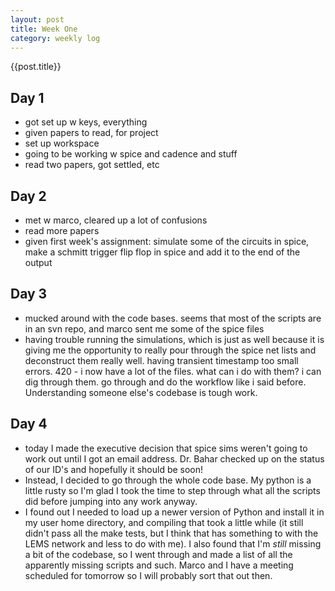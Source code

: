 ```yaml
---
layout: post 
title: Week One 
category: weekly log
---
```


{{post.title}}

## Day 1
 + got set up w keys, everything
 + given papers to read, for project
 + set up workspace
 + going to be working w spice and cadence and stuff
 + read two papers, got settled, etc

## Day 2
 + met w marco, cleared up a lot of confusions
 + read more papers
 + given first week's assignment: simulate some of the circuits in spice, 
 make a schmitt trigger flip flop in spice and add it to the end of the output


## Day 3
 + mucked around with the code bases. seems that most of the scripts are in an
  svn repo, and marco sent me some of the spice files
 + having trouble running the simulations, which is just as well because it is 
 giving me the opportunity to really pour through the spice net lists and 
 deconstruct them really well. having transient timestamp too small errors.
 420 - i now have a lot of the files. what can i do with them? i can dig through 
 them. go through and do the workflow like i said before.
 Understanding someone else's codebase is tough work.

## Day 4
 + today I made the executive decision that spice sims weren't going to work out
 until I got an email address. Dr. Bahar checked up on the status of our ID's
 and hopefully it should be soon!
 + Instead, I decided to go through the whole code base. My python is a little
 rusty so I'm glad I took the time to step through what all the scripts did
 before jumping into any work anyway. 
 + I found out I needed to load up a newer version of Python and install it
 in my user home directory, and compiling that took a little while (it still
 didn't pass all the make tests, but I think that has something to with the
 LEMS network and less to do with me). I also found that I'm _still_ missing a
 bit of the codebase, so I went through and made a list of all the apparently
 missing scripts and such. Marco and I have a meeting scheduled for tomorrow
 so I will probably sort that out then. 
 
